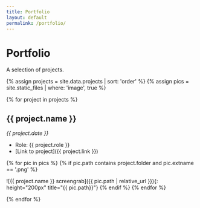 ```yaml
---
title: Portfolio
layout: default
permalink: /portfolio/
---
```


# Portfolio

A selection of projects.

{% assign projects = site.data.projects | sort: 'order' %}
{% assign pics = site.static_files | where: 'image', true %}

{% for project in projects %}
<!-- metadata: -->
## {{ project.name }}
*{{ project.date }}*
- Role: {{ project.role }}
- [Link to project]({{ project.link }})

<!-- pics: -->
{% for pic in pics %}
{% if pic.path contains project.folder and pic.extname == '.png' %}
<!--{{ pic.path | relative_url }}-->

![{{ project.name }} screengrab]({{ pic.path | relative_url }}){: height="200px" title="{{ pic.path}}"}
{% endif %}
{% endfor %}

<!-- end loop -->
{% endfor %}